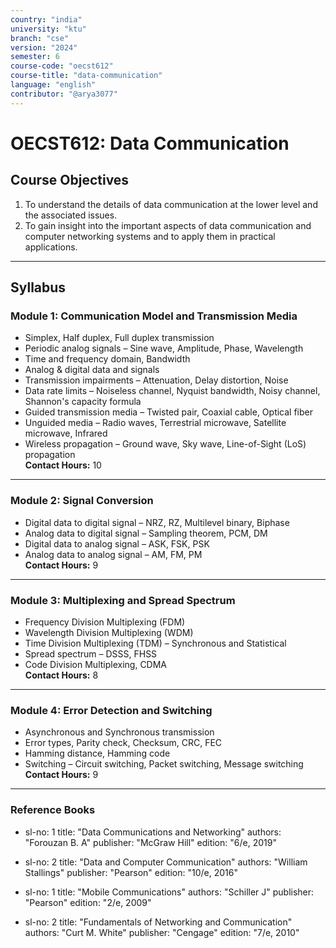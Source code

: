 ```yaml
---
country: "india"
university: "ktu"
branch: "cse"
version: "2024"
semester: 6
course-code: "oecst612"
course-title: "data-communication"
language: "english"
contributor: "@arya3077"
---
```


# OECST612: Data Communication

## Course Objectives

1. To understand the details of data communication at the lower level and the associated issues.  
2. To gain insight into the important aspects of data communication and computer networking systems and to apply them in practical applications.

---

## Syllabus

### Module 1: Communication Model and Transmission Media  
- Simplex, Half duplex, Full duplex transmission  
- Periodic analog signals – Sine wave, Amplitude, Phase, Wavelength  
- Time and frequency domain, Bandwidth  
- Analog & digital data and signals  
- Transmission impairments – Attenuation, Delay distortion, Noise  
- Data rate limits – Noiseless channel, Nyquist bandwidth, Noisy channel, Shannon's capacity formula  
- Guided transmission media – Twisted pair, Coaxial cable, Optical fiber  
- Unguided media – Radio waves, Terrestrial microwave, Satellite microwave, Infrared  
- Wireless propagation – Ground wave, Sky wave, Line-of-Sight (LoS) propagation  
**Contact Hours:** 10

---

### Module 2: Signal Conversion  
- Digital data to digital signal – NRZ, RZ, Multilevel binary, Biphase  
- Analog data to digital signal – Sampling theorem, PCM, DM  
- Digital data to analog signal – ASK, FSK, PSK  
- Analog data to analog signal – AM, FM, PM  
**Contact Hours:** 9

---

### Module 3: Multiplexing and Spread Spectrum  
- Frequency Division Multiplexing (FDM)  
- Wavelength Division Multiplexing (WDM)  
- Time Division Multiplexing (TDM) – Synchronous and Statistical  
- Spread spectrum – DSSS, FHSS  
- Code Division Multiplexing, CDMA  
**Contact Hours:** 8

---

### Module 4: Error Detection and Switching  
- Asynchronous and Synchronous transmission  
- Error types, Parity check, Checksum, CRC, FEC  
- Hamming distance, Hamming code  
- Switching – Circuit switching, Packet switching, Message switching  
**Contact Hours:** 9



---

### Reference Books
  - sl-no: 1
    title: "Data Communications and Networking"
    authors: "Forouzan B. A"
    publisher: "McGraw Hill"
    edition: "6/e, 2019"

  - sl-no: 2
    title: "Data and Computer Communication"
    authors: "William Stallings"
    publisher: "Pearson"
    edition: "10/e, 2016"

  - sl-no: 1
    title: "Mobile Communications"
    authors: "Schiller J"
    publisher: "Pearson"
    edition: "2/e, 2009"

  - sl-no: 2
    title: "Fundamentals of Networking and Communication"
    authors: "Curt M. White"
    publisher: "Cengage"
    edition: "7/e, 2010"
